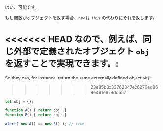 はい、可能です。

もし関数がオブジェクトを返す場合、`new` は `this` の代わりにそれを返します。

<<<<<<< HEAD
なので、例えば、同じ外部で定義されたオブジェクト `obj` を返すことで実現できます。:
=======
So they can, for instance, return the same externally defined object `obj`:
>>>>>>> 23e85b3c33762347e26276ed869e491e959dd557

```js run no-beautify
let obj = {};

function A() { return obj; }
function B() { return obj; }

alert( new A() == new B() ); // true
```
